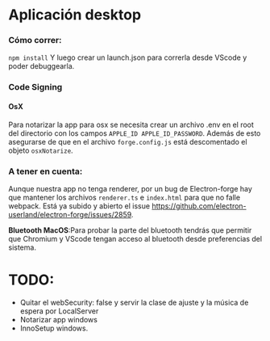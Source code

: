 # Aplicación desktop

### Cómo correr:

`npm install`
Y luego crear un launch.json para correrla desde VScode y poder debuggearla.

### Code Signing

#### OsX

Para notarizar la app para osx se necesita crear un archivo .env en el root del directorio con los campos `APPLE_ID APPLE_ID_PASSWORD`. Además de esto asegurarse de que en el archivo `forge.config.js` está descomentado el objeto `osxNotarize`.

### A tener en cuenta:

Aunque nuestra app no tenga renderer, por un bug de Electron-forge hay que mantener los archivos `renderer.ts` e `index.html` para que no falle webpack. Está ya subido y abierto el issue https://github.com/electron-userland/electron-forge/issues/2859.

**Bluetooth MacOS**:Para probar la parte del bluetooth tendrás que permitir que Chromium y VScode tengan acceso al bluetooth desde preferencias del sistema.

# TODO:

- Quitar el webSecurity: false y servir la clase de ajuste y la música de espera por LocalServer
- Notarizar app windows
- InnoSetup windows.
